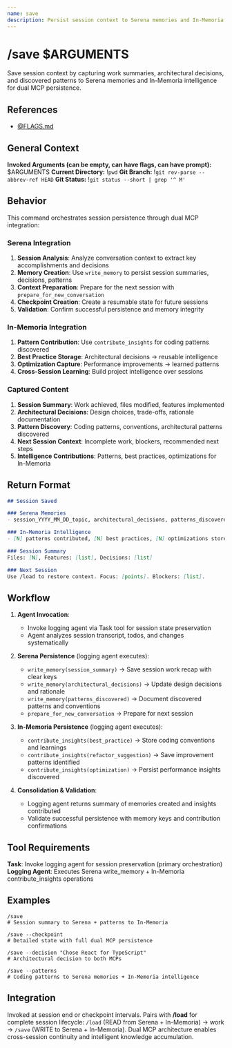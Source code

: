```yaml
---
name: save
description: Persist session context to Serena memories and In-Memoria intelligence for cross-session continuity
---
```


# /save $ARGUMENTS

Save session context by capturing work summaries, architectural decisions, and discovered patterns to Serena memories and In-Memoria intelligence for dual MCP persistence.

## References
- [@FLAGS.md](../FLAGS.md)

## General Context
**Invoked Arguments (can be empty, can have flags, can have prompt):** $ARGUMENTS
**Current Directory:** !`pwd`
**Git Branch:** !`git rev-parse --abbrev-ref HEAD`
**Git Status:**
!`git status --short | grep '^ M'`

## Behavior

This command orchestrates session persistence through dual MCP integration:

### Serena Integration
1. **Session Analysis**: Analyze conversation context to extract key accomplishments and decisions
2. **Memory Creation**: Use `write_memory` to persist session summaries, decisions, patterns
3. **Context Preparation**: Prepare for the next session with `prepare_for_new_conversation` 
4. **Checkpoint Creation**: Create a resumable state for future sessions
5. **Validation**: Confirm successful persistence and memory integrity

### In-Memoria Integration
1. **Pattern Contribution**: Use `contribute_insights` for coding patterns discovered
2. **Best Practice Storage**: Architectural decisions → reusable intelligence
3. **Optimization Capture**: Performance improvements → learned patterns
4. **Cross-Session Learning**: Build project intelligence over sessions

### Captured Content
1. **Session Summary**: Work achieved, files modified, features implemented
2. **Architectural Decisions**: Design choices, trade-offs, rationale documentation
3. **Pattern Discovery**: Coding patterns, conventions, architectural patterns discovered
4. **Next Session Context**: Incomplete work, blockers, recommended next steps
5. **Intelligence Contributions**: Patterns, best practices, optimizations for In-Memoria
## Return Format

```markdown
## Session Saved

### Serena Memories
- session_YYYY_MM_DD_topic, architectural_decisions, patterns_discovered

### In-Memoria Intelligence
- [N] patterns contributed, [N] best practices, [N] optimizations stored

### Session Summary
Files: [N], Features: [list], Decisions: [list]

### Next Session
Use /load to restore context. Focus: [points]. Blockers: [list].
```
## Workflow
1. **Agent Invocation**:
   - Invoke logging agent via Task tool for session state preservation
   - Agent analyzes session transcript, todos, and changes systematically

2. **Serena Persistence** (logging agent executes):
   - `write_memory(session_summary)` → Save session work recap with clear keys
   - `write_memory(architectural_decisions)` → Update design decisions and rationale
   - `write_memory(patterns_discovered)` → Document discovered patterns and conventions
   - `prepare_for_new_conversation` → Prepare for next session

3. **In-Memoria Persistence** (logging agent executes):
   - `contribute_insights(best_practice)` → Store coding conventions and learnings
   - `contribute_insights(refactor_suggestion)` → Save improvement patterns identified
   - `contribute_insights(optimization)` → Persist performance insights discovered

4. **Consolidation & Validation**:
   - Logging agent returns summary of memories created and insights contributed
   - Validate successful persistence with memory keys and contribution confirmations

## Tool Requirements

**Task**: Invoke logging agent for session preservation (primary orchestration)
**Logging Agent**: Executes Serena write_memory + In-Memoria contribute_insights operations

## Examples

```
/save
# Session summary to Serena + patterns to In-Memoria

/save --checkpoint
# Detailed state with full dual MCP persistence

/save --decision "Chose React for TypeScript"
# Architectural decision to both MCPs

/save --patterns
# Coding patterns to Serena memories + In-Memoria intelligence
```

## Integration

Invoked at session end or checkpoint intervals. Pairs with **/load** for complete session lifecycle: `/load` (READ from Serena + In-Memoria) → work → `/save` (WRITE to Serena + In-Memoria). Dual MCP architecture enables cross-session continuity and intelligent knowledge accumulation.
